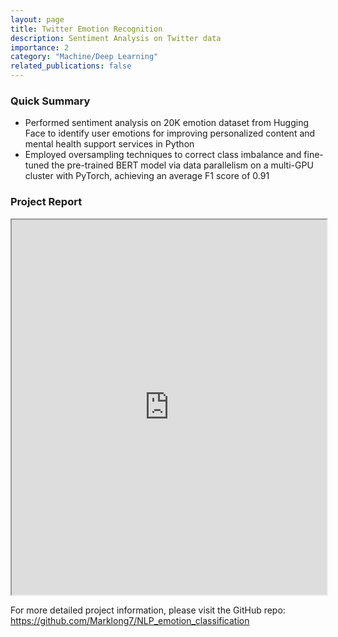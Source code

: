 ```yaml
---
layout: page
title: Twitter Emotion Recognition
description: Sentiment Analysis on Twitter data
importance: 2
category: "Machine/Deep Learning"
related_publications: false
---
```


### Quick Summary

- Performed sentiment analysis on 20K emotion dataset from Hugging Face to identify user emotions for improving personalized content and mental health support services in Python
- Employed oversampling techniques to correct class imbalance and fine-tuned the pre-trained BERT model via data parallelism on a multi-GPU cluster with PyTorch, achieving an average F1 score of 0.91

### Project Report

<iframe src="https://docs.google.com/viewer?url=https://raw.githubusercontent.com/Marklong7/NLP_emotion_classification/main/MLDS420_project_report.pdf&embedded=true" width="100%" height="600px">
  <p>Your browser does not support iframes. You can <a href="https://raw.githubusercontent.com/Marklong7/NLP_emotion_classification/main/MLDS420_project_report.pdf">download the PDF here</a>.</p>
</iframe>

For more detailed project information, please visit the GitHub repo: <https://github.com/Marklong7/NLP_emotion_classification>
